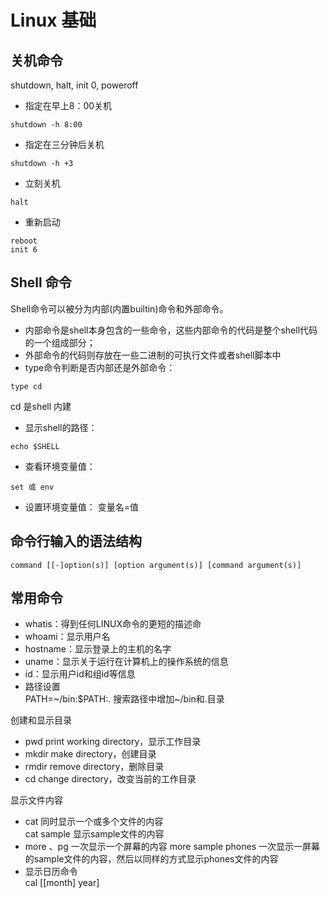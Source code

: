 # Linux 基础

## 关机命令

shutdown, halt, init 0, poweroff

- 指定在早上8：00关机

```shell
shutdown -h 8:00
```

- 指定在三分钟后关机

```shell
shutdown -h +3
```

- 立刻关机

```shell
halt
```

- 重新启动

```shell
reboot
init 6
```

## Shell 命令

Shell命令可以被分为内部(内置builtin)命令和外部命令。

- 内部命令是shell本身包含的一些命令，这些内部命令的代码是整个shell代码的一个组成部分；
- 外部命令的代码则存放在一些二进制的可执行文件或者shell脚本中
- type命令判断是否内部还是外部命令：

```shell
type cd
```

cd 是shell 内建

- 显示shell的路径：

```shell
echo $SHELL
```

- 查看环境变量值：

```shell
set 或 env
```

- 设置环境变量值：
变量名=值

## 命令行输入的语法结构

```shell
command [[-]option(s)] [option argument(s)] [command argument(s)]
```

## 常用命令

- whatis：得到任何LINUX命令的更短的描述命
- whoami：显示用户名
- hostname：显示登录上的主机的名字
- uname：显示关于运行在计算机上的操作系统的信息
- id：显示用户id和组id等信息
- 路径设置  
    PATH=~/bin:$PATH:. 搜索路径中增加~/bin和.目录

创建和显示目录

- pwd print working directory，显示工作目录
- mkdir make directory，创建目录
- rmdir remove directory，删除目录
- cd change directory，改变当前的工作目录

显示文件内容

- cat 同时显示一个或多个文件的内容  
    cat sample 显示sample文件的内容
- more 、pg 一次显示一个屏幕的内容
    more sample phones
一次显示一屏幕的sample文件的内容，然后以同样的方式显示phones文件的内容
- 显示日历命令  
    cal [[month] year]
